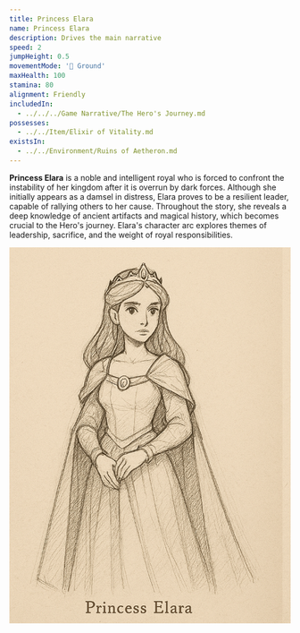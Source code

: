 ```yaml
---
title: Princess Elara
name: Princess Elara
description: Drives the main narrative
speed: 2
jumpHeight: 0.5
movementMode: '🏃 Ground'
maxHealth: 100
stamina: 80
alignment: Friendly
includedIn:
  - ../../../Game Narrative/The Hero's Journey.md
possesses:
  - ../../Item/Elixir of Vitality.md
existsIn:
  - ../../Environment/Ruins of Aetheron.md
---
```


**Princess Elara** is a noble and intelligent royal who is forced to confront the instability of her kingdom after it is overrun by dark forces. Although she initially appears as a damsel in distress, Elara proves to be a resilient leader, capable of rallying others to her cause. Throughout the story, she reveals a deep knowledge of ancient artifacts and magical history, which becomes crucial to the Hero's journey. Elara's character arc explores themes of leadership, sacrifice, and the weight of royal responsibilities.

<img src="../../../files/princess-elara-sketch.png" width="800"/>